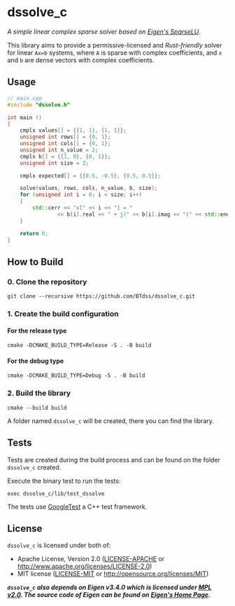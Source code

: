 # dssolve_c

*A simple linear complex sparse solver based on [Eigen's SparseLU](https://eigen.tuxfamily.org/dox/classEigen_1_1SparseLU.html).*

This library aims to provide a permissive-licensed and _Rust-friendly_ solver for linear `Ax=b` systems, where `A` is sparse with complex coefficients, and `x` and `b` are dense vectors with complex coefficients.

## Usage

```C++
// main.cpp
#include "dssolve.h"

int main ()
{
    cmplx values[] = {{1, 1}, {1, 1}};
    unsigned int rows[] = {0, 1};
    unsigned int cols[] = {0, 1};
    unsigned int n_value = 2;
    cmplx b[] = {{1, 0}, {0, 1}};
    unsigned int size = 2;

    cmplx expected[] = {{0.5, -0.5}, {0.5, 0.5}};

    solve(values, rows, cols, n_value, b, size);
    for (unsigned int i = 0; i < size; i++)
    {
        std::cerr << "x[" << i << "] = "
                << b[i].real << " + j(" << b[i].imag << ")" << std::endl;
    }

    return 0;
}
```

## How to Build

### 0. Clone the repository
```shell
git clone --recursive https://github.com/BTdss/dssolve_c.git
```
### 1. Create the build configuration

#### For the release type
```shell
cmake -DCMAKE_BUILD_TYPE=Release -S . -B build
```

#### For the debug type
```shell
cmake -DCMAKE_BUILD_TYPE=Debug -S . -B build
```

### 2. Build the library
```shell
cmake --build build
```
A folder named `dssolve_c` will be created, there you can find the library.

## Tests

Tests are created during the build process and can be found on the folder `dssolve_c` created.

Execute the binary test to run the tests:
```shell
exec dssolve_c/lib/test_dssolve 
```

The tests use [GoogleTest](https://github.com/google/googletest) a C++ test framework. 

## License
`dssolve_c` is licensed under both of:

- Apache License, Version 2.0 ([LICENSE-APACHE](LICENSE-APACHE) or http://www.apache.org/licenses/LICENSE-2.0)
- MIT license ([LICENSE-MIT](LICENSE-MIT) or http://opensource.org/licenses/MIT)


_**`dssolve_c` also depends on Eigen v3.4.0 which is licensed under [MPL v2.0](https://www.mozilla.org/en-US/MPL/2.0/). The source code of Eigen can be found on [Eigen's Home Page](https://eigen.tuxfamily.org/).**_
